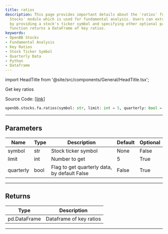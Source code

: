 ```yaml
---
title: ratios
description: This page provides important details about the 'ratios' function in 'OpenBB
  Stocks' module which is used for fundamental analysis. Users can extract key ratios
  by providing a stock's ticker symbol and specifying other optional parameters. The
  function returns a DataFrame of key ratios.
keywords:
- OpenBB Stocks
- Fundamental Analysis
- Key Ratios
- Stock Ticker Symbol
- Quarterly Data
- Python
- Dataframe
---
```


import HeadTitle from '@site/src/components/General/HeadTitle.tsx';

<HeadTitle title="stocks.fa.ratios - Reference | OpenBB SDK Docs" />

Get key ratios

Source Code: [[link](https://github.com/OpenBB-finance/OpenBBTerminal/tree/main/openbb_terminal/stocks/fundamental_analysis/fmp_model.py#L463)]

```python
openbb.stocks.fa.ratios(symbol: str, limit: int = 5, quarterly: bool = False)
```

---

## Parameters

| Name | Type | Description | Default | Optional |
| ---- | ---- | ----------- | ------- | -------- |
| symbol | str | Stock ticker symbol | None | False |
| limit | int | Number to get | 5 | True |
| quarterly | bool | Flag to get quarterly data, by default False | False | True |


---

## Returns

| Type | Description |
| ---- | ----------- |
| pd.DataFrame | Dataframe of key ratios |
---
